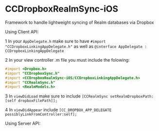 CCDropboxRealmSync-iOS
======================

Framework to handle lightweight syncing of Realm databases via Dropbox


Using Client API:

1 In your `AppDelegate.h` make sure to have `#import "CCDropboxLinkingAppDelegate.h"` as well as `@interface AppDelegate : CCDropboxLinkingAppDelegate`

2 In your view controller .m file you must include the folowing:
```objectivec
#import <Dropbox.h>
#import "CCDropboxSync.h"
#import <CCDropboxRealmSync-iOS/CCDropboxLinkingAppDelegate.h>
#import "CCRealmSync.h"
#import <RealmModels.h>
```
3 In `viewDidLoad` make sure to include `[CCRealmSync setRealmDropboxPath:[self dropboxFilePath]];`

4 In `viewDidAppear` include `[CC_DROPBOX_APP_DELEGATE possiblyLinkFromController:self];`

Using Server API:
